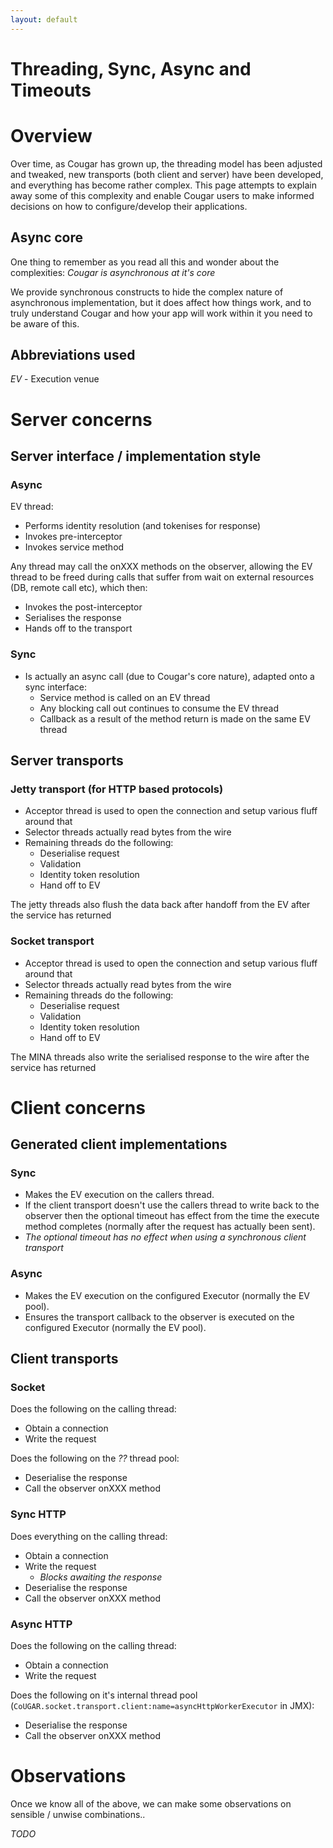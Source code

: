 ```yaml
---
layout: default
---
```

# Threading, Sync, Async and Timeouts

# Overview

Over time, as Cougar has grown up, the threading model has been adjusted and tweaked, new transports (both client and
server) have been developed, and everything has become rather complex. This page attempts to explain away some of this
complexity and enable Cougar users to make informed decisions on how to configure/develop their applications.

## Async core

One thing to remember as you read all this and wonder about the complexities: *_Cougar is asynchronous at it's core_*

We provide synchronous constructs to hide the complex nature of asynchronous implementation, but it does affect how things
work, and to truly understand Cougar and how your app will work within it you need to be aware of this.

## Abbreviations used

*EV* - Execution venue

# Server concerns

## Server interface / implementation style

### Async

EV thread:

* Performs identity resolution (and tokenises for response)
* Invokes pre-interceptor
* Invokes service method

Any thread may call the onXXX methods on the observer, allowing the EV thread to be freed during calls that suffer from
wait on external resources (DB, remote call etc), which then:

* Invokes the post-interceptor
* Serialises the response
* Hands off to the transport

### Sync

* Is actually an async call (due to Cougar's core nature), adapted onto a sync interface:
  * Service method is called on an EV thread
  * Any blocking call out continues to consume the EV thread
  * Callback as a result of the method return is made on the same EV thread

## Server transports

### Jetty transport (for HTTP based protocols)

* Acceptor thread is used to open the connection and setup various fluff around that
* Selector threads actually read bytes from the wire
* Remaining threads do the following:
  * Deserialise request
  * Validation
  * Identity token resolution
  * Hand off to EV

The jetty threads also flush the data back after handoff from the EV after the service has returned

### Socket transport

* Acceptor thread is used to open the connection and setup various fluff around that
* Selector threads actually read bytes from the wire
* Remaining threads do the following:
  * Deserialise request
  * Validation
  * Identity token resolution
  * Hand off to EV

The MINA threads also write the serialised response to the wire after the service has returned

# Client concerns

## Generated client implementations

### Sync

* Makes the EV execution on the callers thread.
* If the client transport doesn't use the callers thread to write back to the observer then the optional timeout has
effect from the time the execute method completes (normally after the request has actually been sent).
* *The optional timeout has no effect when using a synchronous client transport*

### Async

* Makes the EV execution on the configured Executor (normally the EV pool).
* Ensures the transport callback to the observer is executed on the configured Executor (normally the EV pool).

## Client transports

### Socket

Does the following on the calling thread:

* Obtain a connection
* Write the request

Does the following on the *??* thread pool:

* Deserialise the response
* Call the observer onXXX method

### Sync HTTP

Does everything on the calling thread:

* Obtain a connection
* Write the request
  * *Blocks awaiting the response*
* Deserialise the response
* Call the observer onXXX method

### Async HTTP

Does the following on the calling thread:

* Obtain a connection
* Write the request

Does the following on it's internal thread pool (`CoUGAR.socket.transport.client:name=asyncHttpWorkerExecutor` in JMX):

* Deserialise the response
* Call the observer onXXX method

# Observations

Once we know all of the above, we can make some observations on sensible / unwise combinations..

*TODO*